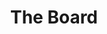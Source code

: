 ---
layout: layouts/board.njk
title: The Board
eleventyNavigation:
    key: board
    parent: association
    order: 1
---